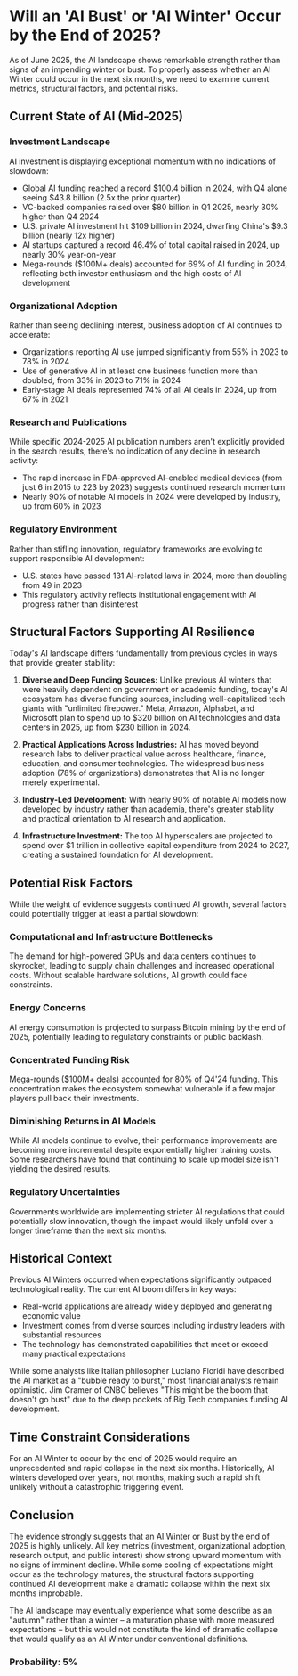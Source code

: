 # Will an 'AI Bust' or 'AI Winter' Occur by the End of 2025?

As of June 2025, the AI landscape shows remarkable strength rather than signs of an impending winter or bust. To properly assess whether an AI Winter could occur in the next six months, we need to examine current metrics, structural factors, and potential risks.

## Current State of AI (Mid-2025)

### Investment Landscape
AI investment is displaying exceptional momentum with no indications of slowdown:

- Global AI funding reached a record $100.4 billion in 2024, with Q4 alone seeing $43.8 billion (2.5x the prior quarter)
- VC-backed companies raised over $80 billion in Q1 2025, nearly 30% higher than Q4 2024
- U.S. private AI investment hit $109 billion in 2024, dwarfing China's $9.3 billion (nearly 12x higher)
- AI startups captured a record 46.4% of total capital raised in 2024, up nearly 30% year-on-year
- Mega-rounds ($100M+ deals) accounted for 69% of AI funding in 2024, reflecting both investor enthusiasm and the high costs of AI development

### Organizational Adoption
Rather than seeing declining interest, business adoption of AI continues to accelerate:

- Organizations reporting AI use jumped significantly from 55% in 2023 to 78% in 2024
- Use of generative AI in at least one business function more than doubled, from 33% in 2023 to 71% in 2024
- Early-stage AI deals represented 74% of all AI deals in 2024, up from 67% in 2021

### Research and Publications
While specific 2024-2025 AI publication numbers aren't explicitly provided in the search results, there's no indication of any decline in research activity:

- The rapid increase in FDA-approved AI-enabled medical devices (from just 6 in 2015 to 223 by 2023) suggests continued research momentum
- Nearly 90% of notable AI models in 2024 were developed by industry, up from 60% in 2023

### Regulatory Environment
Rather than stifling innovation, regulatory frameworks are evolving to support responsible AI development:

- U.S. states have passed 131 AI-related laws in 2024, more than doubling from 49 in 2023
- This regulatory activity reflects institutional engagement with AI progress rather than disinterest

## Structural Factors Supporting AI Resilience

Today's AI landscape differs fundamentally from previous cycles in ways that provide greater stability:

1. **Diverse and Deep Funding Sources:** Unlike previous AI winters that were heavily dependent on government or academic funding, today's AI ecosystem has diverse funding sources, including well-capitalized tech giants with "unlimited firepower." Meta, Amazon, Alphabet, and Microsoft plan to spend up to $320 billion on AI technologies and data centers in 2025, up from $230 billion in 2024.

2. **Practical Applications Across Industries:** AI has moved beyond research labs to deliver practical value across healthcare, finance, education, and consumer technologies. The widespread business adoption (78% of organizations) demonstrates that AI is no longer merely experimental.

3. **Industry-Led Development:** With nearly 90% of notable AI models now developed by industry rather than academia, there's greater stability and practical orientation to AI research and application.

4. **Infrastructure Investment:** The top AI hyperscalers are projected to spend over $1 trillion in collective capital expenditure from 2024 to 2027, creating a sustained foundation for AI development.

## Potential Risk Factors

While the weight of evidence suggests continued AI growth, several factors could potentially trigger at least a partial slowdown:

### Computational and Infrastructure Bottlenecks
The demand for high-powered GPUs and data centers continues to skyrocket, leading to supply chain challenges and increased operational costs. Without scalable hardware solutions, AI growth could face constraints.

### Energy Concerns
AI energy consumption is projected to surpass Bitcoin mining by the end of 2025, potentially leading to regulatory constraints or public backlash.

### Concentrated Funding Risk
Mega-rounds ($100M+ deals) accounted for 80% of Q4'24 funding. This concentration makes the ecosystem somewhat vulnerable if a few major players pull back their investments.

### Diminishing Returns in AI Models
While AI models continue to evolve, their performance improvements are becoming more incremental despite exponentially higher training costs. Some researchers have found that continuing to scale up model size isn't yielding the desired results.

### Regulatory Uncertainties
Governments worldwide are implementing stricter AI regulations that could potentially slow innovation, though the impact would likely unfold over a longer timeframe than the next six months.

## Historical Context

Previous AI Winters occurred when expectations significantly outpaced technological reality. The current AI boom differs in key ways:

- Real-world applications are already widely deployed and generating economic value
- Investment comes from diverse sources including industry leaders with substantial resources
- The technology has demonstrated capabilities that meet or exceed many practical expectations

While some analysts like Italian philosopher Luciano Floridi have described the AI market as a "bubble ready to burst," most financial analysts remain optimistic. Jim Cramer of CNBC believes "This might be the boom that doesn't go bust" due to the deep pockets of Big Tech companies funding AI development.

## Time Constraint Considerations

For an AI Winter to occur by the end of 2025 would require an unprecedented and rapid collapse in the next six months. Historically, AI winters developed over years, not months, making such a rapid shift unlikely without a catastrophic triggering event.

## Conclusion

The evidence strongly suggests that an AI Winter or Bust by the end of 2025 is highly unlikely. All key metrics (investment, organizational adoption, research output, and public interest) show strong upward momentum with no signs of imminent decline. While some cooling of expectations might occur as the technology matures, the structural factors supporting continued AI development make a dramatic collapse within the next six months improbable.

The AI landscape may eventually experience what some describe as an "autumn" rather than a winter – a maturation phase with more measured expectations – but this would not constitute the kind of dramatic collapse that would qualify as an AI Winter under conventional definitions.

### Probability: 5%